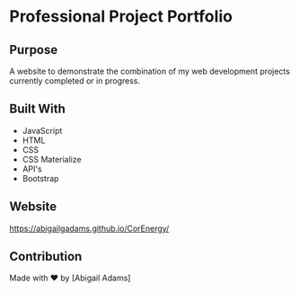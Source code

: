 # Professional Project Portfolio

## Purpose
A website to demonstrate the combination of my web development projects currently completed or in progress. 

## Built With
* JavaScript
* HTML
* CSS
* CSS Materialize
* API's
* Bootstrap


## Website
https://abigailgadams.github.io/CorEnergy/

## Contribution
Made with ❤️ by [Abigail Adams]
